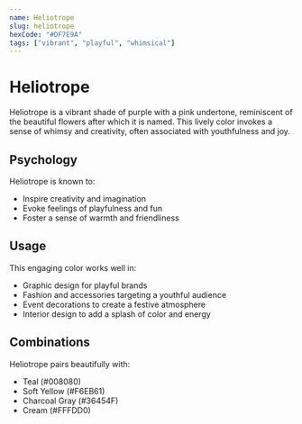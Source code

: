 ```yaml
---
name: Heliotrope
slug: heliotrope
hexCode: "#DF7E9A"
tags: ["vibrant", "playful", "whimsical"]
---
```


# Heliotrope

Heliotrope is a vibrant shade of purple with a pink undertone, reminiscent of the beautiful flowers after which it is named. This lively color invokes a sense of whimsy and creativity, often associated with youthfulness and joy.

## Psychology

Heliotrope is known to:
- Inspire creativity and imagination
- Evoke feelings of playfulness and fun
- Foster a sense of warmth and friendliness

## Usage

This engaging color works well in:
- Graphic design for playful brands
- Fashion and accessories targeting a youthful audience
- Event decorations to create a festive atmosphere
- Interior design to add a splash of color and energy

## Combinations

Heliotrope pairs beautifully with:
- Teal (#008080)
- Soft Yellow (#F6EB61)
- Charcoal Gray (#36454F)
- Cream (#FFFDD0)
